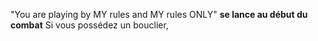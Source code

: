 "You are playing by MY rules and MY rules ONLY" 
**se lance au début du combat** 
Si vous possédez un bouclier, 